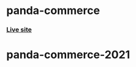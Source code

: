 # panda-commerce

### [Live site](https://mhsadique.github.io/panda-commerce-2021/)
# panda-commerce-2021

